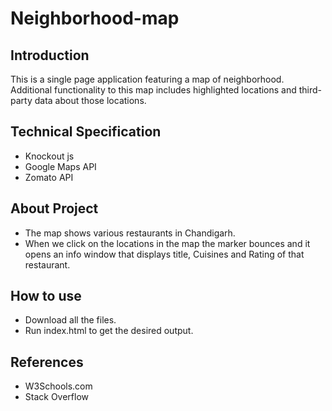 # Neighborhood-map

## Introduction
This is a single page application featuring a map of neighborhood. Additional functionality to this map includes highlighted locations and third-party data about those locations.

## Technical Specification
* Knockout js
* Google Maps API 
* Zomato API

## About Project
* The map shows various restaurants in Chandigarh.
* When we click on the locations in the map the marker bounces and it opens 
  an info window that displays title, Cuisines and Rating of that restaurant.
  
## How to use
* Download all the files.
* Run index.html to get the desired output.

## References
* W3Schools.com
* Stack Overflow

